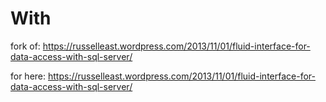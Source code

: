 # With

fork of: https://russelleast.wordpress.com/2013/11/01/fluid-interface-for-data-access-with-sql-server/

for here: https://russelleast.wordpress.com/2013/11/01/fluid-interface-for-data-access-with-sql-server/
